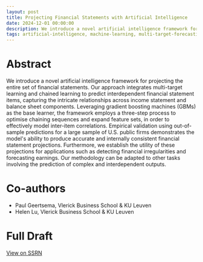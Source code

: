 ```yaml
---
layout: post
title: Projecting Financial Statements with Artificial Intelligence
date: 2024-12-01 00:00:00
description: We introduce a novel artificial intelligence framework for projecting the entire set of financial statements. Our approach integrates multi-target learning and chained learning to predict interdependent financial statement items, capturing the intricate relationships across income statement and balance sheet components. Leveraging gradient boosting machines (GBMs) as the base learner, the framework employs a three-step process to optimise chaining sequences and expand feature sets, in order to effectively model inter-item correlations. Empirical validation using out-of-sample predictions for a large sample of U.S. public firms demonstrates the model's ability to produce accurate and internally consistent financial statement projections. Furthermore, we establish the utility of these projections for applications such as detecting financial irregularities and forecasting earnings. Our methodology can be adapted to other tasks involving the prediction of complex and interdependent outputs.
tags: artificial-intelligence, machine-learning, multi-target-forecasting, chained-learning, financial-statement-projection, restatements
---
```



# Abstract

We introduce a novel artificial intelligence framework for projecting the entire set of financial statements. Our approach integrates multi-target learning and chained learning to predict interdependent financial statement items, capturing the intricate relationships across income statement and balance sheet components. Leveraging gradient boosting machines (GBMs) as the base learner, the framework employs a three-step process to optimise chaining sequences and expand feature sets, in order to effectively model inter-item correlations. Empirical validation using out-of-sample predictions for a large sample of U.S. public firms demonstrates the model's ability to produce accurate and internally consistent financial statement projections. Furthermore, we establish the utility of these projections for applications such as detecting financial irregularities and forecasting earnings. Our methodology can be adapted to other tasks involving the prediction of complex and interdependent outputs.

# Co-authors
- Paul Geertsema, Vlerick Business School \& KU Leuven
- Helen Lu, Vlerick Business School \& KU Leuven

# Full Draft
<a href="https://papers.ssrn.com/abstract=5039433">View on SSRN</a>
